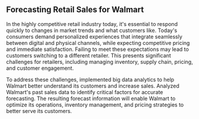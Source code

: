## Forecasting Retail Sales for Walmart
In the highly competitive retail industry today, it's essential to respond quickly to changes in market trends and what customers like. Today's consumers demand personalized experiences that integrate seamlessly between digital and physical channels, while expecting competitive pricing and immediate satisfaction. Failing to meet these expectations may lead to customers switching to a different retailer. This presents significant challenges for retailers, including managing inventory, supply chain, pricing, and customer engagement. 

To address these challenges, implemented big data analytics to help Walmart better understand its customers and increase sales. Analyzed Walmart's past sales data to identify critical factors for accurate forecasting. The resulting forecast information will enable Walmart to optimize its operations, inventory management, and pricing strategies to better serve its customers.
